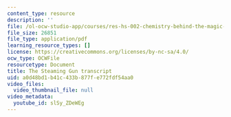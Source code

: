 ```yaml
---
content_type: resource
description: ''
file: /ol-ocw-studio-app/courses/res-hs-002-chemistry-behind-the-magic-chemical-demonstrations-for-the-classroom/slSy_ZDeWEg_transcript.pdf
file_size: 26851
file_type: application/pdf
learning_resource_types: []
license: https://creativecommons.org/licenses/by-nc-sa/4.0/
ocw_type: OCWFile
resourcetype: Document
title: The Steaming Gun transcript
uid: a0d48bd1-b41c-433b-877f-e772fdf54aa0
video_files:
  video_thumbnail_file: null
video_metadata:
  youtube_id: slSy_ZDeWEg
---
```

